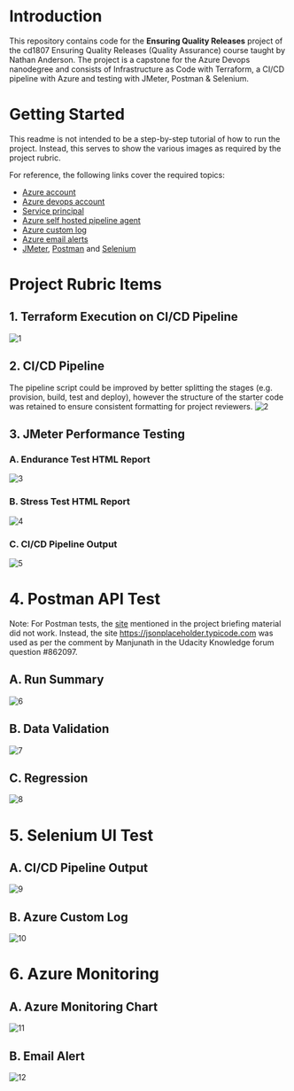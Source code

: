 # Introduction
This repository contains code for the **Ensuring Quality Releases** project of the cd1807 Ensuring Quality Releases (Quality Assurance) course taught by Nathan Anderson. The project is a capstone for the Azure Devops nanodegree and consists of Infrastructure as Code with Terraform, a CI/CD pipeline with Azure and testing with JMeter, Postman & Selenium.


# Getting Started
This readme is not intended to be a step-by-step tutorial of how to run the project. Instead, this serves to show the various images as required by the project rubric.

For reference, the following links cover the required topics:
- [Azure account](https://portal.azure.com/)
- [Azure devops account](https://dev.azure.com/)
- [Service principal](https://registry.terraform.io/providers/hashicorp/azurerm/latest/docs/guides/service_principal_client_secret)
- [Azure self hosted pipeline agent](https://learn.microsoft.com/en-us/azure/devops/pipelines/agents/v2-linux?view=azure-devops)
- [Azure custom log](https://learn.microsoft.com/en-us/azure/azure-monitor/agents/data-sources-custom-logs)
- [Azure email alerts](https://learn.microsoft.com/en-us/azure/azure-monitor/essentials/monitor-azure-resource)
- [JMeter](https://jmeter.apache.org/), [Postman](https://www.postman.com/) and [Selenium](https://www.selenium.dev/)


# Project Rubric Items

## 1. Terraform Execution on CI/CD Pipeline
![1](./Screenshots/1-terraform.PNG)

## 2. CI/CD Pipeline
The pipeline script could be improved by better splitting the stages (e.g. provision, build, test and deploy), however the structure of the starter code was retained to ensure consistent formatting for project reviewers.
![2](./Screenshots/2-full-pipeline.PNG)

## 3. JMeter Performance Testing

### A. Endurance Test HTML Report
![3](./Screenshots/3-Jmeter-endurance-html.PNG)

### B. Stress Test HTML Report
![4](./Screenshots/4-Jmeter-stress-html-B.PNG)

### C. CI/CD Pipeline Output
![5](./Screenshots/5-Jmeter-pipeline-output.PNG)

# 4. Postman API Test
Note: For Postman tests, the [site](https://dummy.restapiexample.com/api/v1/create) mentioned in the project briefing material did not work.
Instead, the site https://jsonplaceholder.typicode.com was used as per the comment by Manjunath in the Udacity Knowledge forum question #862097.

## A. Run Summary
![6](./Screenshots/6-Postman-Summary.PNG)

## B. Data Validation
![7](./Screenshots/7-Postman-Data-Validation.PNG)

## C. Regression
![8](./Screenshots/8-Postman-Regression.PNG)


# 5. Selenium UI Test

## A. CI/CD Pipeline Output
![9](./Screenshots/9-Seleium-pipeline.PNG)

## B. Azure Custom Log
![10](./Screenshots/10-Selenium-logs.PNG)

# 6. Azure Monitoring

## A. Azure Monitoring Chart
![11](./Screenshots/11-Azure-monitoring-chart.PNG)

## B. Email Alert
![12](./Screenshots/12-Azure-email-alert.PNG)